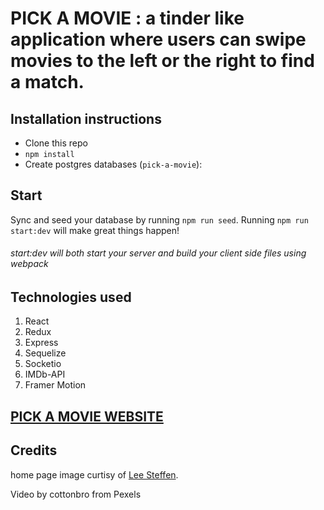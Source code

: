 # PICK A MOVIE : a tinder like application where users can swipe movies to the left or the right to find a match.

## Installation instructions

* Clone this repo
* `npm install`
* Create postgres databases (`pick-a-movie`):

## Start

Sync and seed your database by running `npm run seed`. 
Running `npm run start:dev` will make great things happen!

###### start:dev will both start your server and build your client side files using webpack



## Technologies used
1. React
2. Redux
3. Express
4. Sequelize
5. Socketio
6. IMDb-API
7. Framer Motion

## [PICK A MOVIE WEBSITE](https://pick-amovie.herokuapp.com/)

## Credits
home page image curtisy of [Lee Steffen](https://twitter.com/leesteffen).

Video by cottonbro from Pexels
